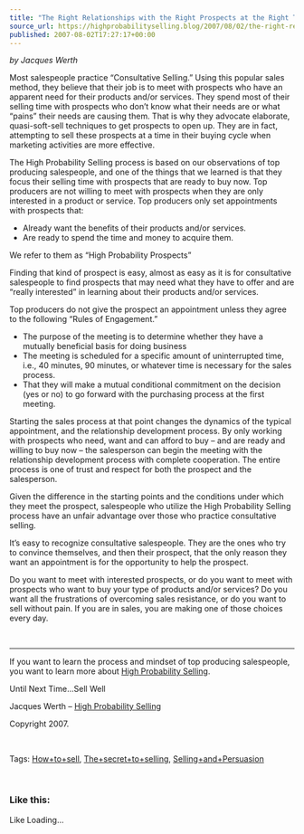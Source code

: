 ```yaml
---
title: "The Right Relationships with the Right Prospects at the Right Time"
source_url: https://highprobabilityselling.blog/2007/08/02/the-right-relationships-with-the-right-prospects-at-the-right-time
published: 2007-08-02T17:27:17+00:00
---
```

*by Jacques Werth*


Most salespeople practice “Consultative Selling.” Using this popular sales method, they believe that their job is to meet with prospects who have an apparent need for their products and/or services. They spend most of their selling time with prospects who don’t know what their needs are or what “pains” their needs are causing them. That is why they advocate elaborate, quasi\-soft\-sell techniques to get prospects to open up. They are in fact, attempting to sell these prospects at a time in their buying cycle when marketing activities are more effective.


The High Probability Selling process is based on our observations of top producing salespeople, and one of the things that we learned is that they focus their selling time with prospects that are ready to buy now. Top producers are not willing to meet with prospects when they are only interested in a product or service. Top producers only set appointments with prospects that:


* Already want the benefits of their products and/or services.
* Are ready to spend the time and money to acquire them.


We refer to them as “High Probability Prospects”


Finding that kind of prospect is easy, almost as easy as it is for consultative salespeople to find prospects that may need what they have to offer and are “really interested” in learning about their products and/or services.


Top producers do not give the prospect an appointment unless they agree to the following “Rules of Engagement.”


* The purpose of the meeting is to determine whether they have a mutually beneficial basis for doing business
* The meeting is scheduled for a specific amount of uninterrupted time, i.e., 40 minutes, 90 minutes, or whatever time is necessary for the sales process.
* That they will make a mutual conditional commitment on the decision (yes or no) to go forward with the purchasing process at the first meeting.


Starting the sales process at that point changes the dynamics of the typical appointment, and the relationship development process. By only working with prospects who need, want and can afford to buy – and are ready and willing to buy now – the salesperson can begin the meeting with the relationship development process with complete cooperation. The entire process is one of trust and respect for both the prospect and the salesperson.


Given the difference in the starting points and the conditions under which they meet the prospect, salespeople who utilize the High Probability Selling process have an unfair advantage over those who practice consultative selling. 


It’s easy to recognize consultative salespeople. They are the ones who try to convince themselves, and then their prospect, that the only reason they want an appointment is for the opportunity to help the prospect. 


Do you want to meet with interested prospects, or do you want to meet with prospects who want to buy your type of products and/or services? Do you want all the frustrations of overcoming sales resistance, or do you want to sell without pain. If you are in sales, you are making one of those choices every day.








 




---


If you want to learn the process and mindset of top producing salespeople, you want to learn more about [High Probability Selling](http://highprobsell.com/html/prospecting_training.html).


Until Next Time…Sell Well


Jacques Werth – [High Probability Selling](http://highprobsell.com/html/prospecting_training.html)


Copyright 2007\.


 


Tags: [How\+to\+sell](http://technorati.com/tag/How+to+sell), [The\+secret\+to\+selling](http://technorati.com/tag/The+secret+to+selling), [Selling\+and\+Persuasion](http://technorati.com/tag/Selling+and+Persausion)


 


### Like this:

Like Loading...
